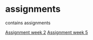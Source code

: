 # assignments
contains assignments

[Assignment week 2](https://github.com/Federico1997/assignments/blob/master/Assignment_week_2.ipynb)
[Assignment week 5](https://github.com/Federico1997/assignments/blob/master/assignment%20week%205.ipynb)
